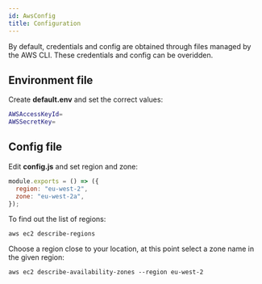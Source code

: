```yaml
---
id: AwsConfig
title: Configuration
---
```


By default, credentials and config are obtained through files managed by the AWS CLI. These credentials and config can be overidden.

## Environment file

Create **default.env** and set the correct values:

```sh
AWSAccessKeyId=
AWSSecretKey=
```

## Config file

Edit **config.js** and set region and zone:

```js
module.exports = () => ({
  region: "eu-west-2",
  zone: "eu-west-2a",
});
```

To find out the list of regions:

```
aws ec2 describe-regions
```

Choose a region close to your location, at this point select a zone name in the given region:

```
aws ec2 describe-availability-zones --region eu-west-2
```
